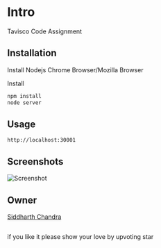 # Intro

Tavisco Code Assignment

## Installation
Install Nodejs
Chrome Browser/Mozilla Browser

Install 
```bash
npm install
node server
```

## Usage

```
http://localhost:30001

```

## Screenshots
![Screenshot](https://github.com/siddmegadeth/tavsica-code/issues/1)

## Owner
[Siddharth Chandra](https://www.github.com/siddmegadeth)

## 
if you like it please show your love by upvoting star
